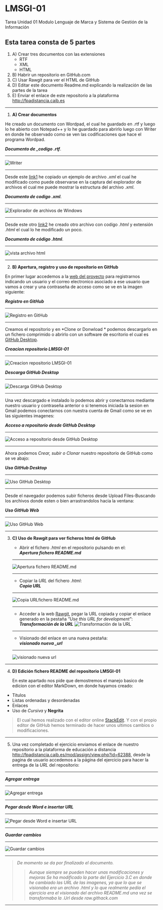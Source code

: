 

# LMSGI-01

Tarea Unidad 01 Modulo Lenguaje de Marca y Sistema de Gestión de la Información

## **Esta tarea consta de 5 partes**  
1. A) Crear tres documentos con las extensiones
    * RTF
    * XML
    * HTML
2. B) Habrir un repositorio en GitHub.com
3. C) Usar Rawgit para ver el HTML de GitHub
4. D) Editar este documento Readme.md explicando la realización de las partes de la tarea
5. E) Enviar el enlace de este repositorio a la plataforma <http://fpadistancia.caib.es>
_____
1. **A) Crear documentos**
  
  He creado un documento con Wordpad, el cual he guardado en .rtf y luego lo he abierto con Notepad++ y lo he guardado para abrirlo luego con Writer en donde he observado como se ven las codificaciones que hace el programa Wordpad.  
  
  ***Documento de _codigo .rtf***.
  ___
  
  ![Writer](https://github.com/andreshmb/Lmsgi/blob/master/Ejercicio_A/archivo-codigo-rtf-4.PNG)
  ___
  
  Desde este [link1]  he copiado un ejemplo de archivo _.xml_ el cual he modificado como puede observarse en la captura del explorador de archivos el cual me puede mostrar la estructura del archivo _.xml_.  
  
  ***Documento de codigo .xml***.
 ___
  
 ![Explorador de archivos de Windows](https://github.com/andreshmb/Lmsgi/blob/master/Ejercicio_A/archivo-codigo-xml-1.PNG)
 ___
 
 Desde este otro [link2] he creado otro archivo con codigo *.html* y extensión *.html*  el cual lo he modificado un poco.  
 
 ***Documento de código .html***.
 ___
 
 ![vista archivo html](https://github.com/andreshmb/Lmsgi/blob/master/Ejercicio_A/captura-html.PNG)
 ___
 
2. **B) Apertura, registro y uso de repositorio en GitHub** 

En primer lugar accedemos a la [web del proyecto] para registrarnos indicando un usuario y el correo electronico asociado a ese usuario que vamos a crear y una  contraseña de acceso como se ve en la imagen siguiente:  

***Registro en GitHub***
___

![Registro en GitHub](https://github.com/andreshmb/Lmsgi/blob/master/Ejercicio_B/abrir-cuenta-github.PNG)
___

Creamos el repositorio y en *Clone or Donwload	* podemos descargarlo en un fichero comprimido o abrirlo con un software de escritorio el cual es [GitHub Desktop].  

***Creacion repositorio LMSGI-01***
___

![Creacion repositorio LMSGI-01](https://github.com/andreshmb/Lmsgi/blob/master/Ejercicio_B/repositorio-lmsgi01.PNG)  

***Descarga GitHub Desktop***
___
![Descarga GitHub Desktop](https://github.com/andreshmb/Lmsgi/blob/master/Ejercicio_B/descarga-github-desktop-2.PNG)
___

Una vez descargado e instalado lo podemos abrir y conectarnos mediante nuestro usuario y contraseña anterior o si tenemos iniciada la sesion en Gmail podemos conectarnos con nuestra cuenta de Gmail como se ve en las siguientes imagenes:  

***Acceso a repositorio desde GitHub Desktop***
___

![Acceso a repositorio desde GitHub Desktop](https://github.com/andreshmb/Lmsgi/blob/master/Ejercicio_B/acceso-github-desktop-6.PNG)
___

Ahora podemos *Crear, subir o Clonar* nuestro  repositorio de GitHub como se ve abajo:  

***Uso GitHub Desktop***
___

![Uso GitHub Desktop](https://github.com/andreshmb/Lmsgi/blob/master/Ejercicio_B/add-repositorio-local-desde-desktop.PNG)
___

Desde el navegador podemos subir ficheros desde Upload Files-Buscando los archivos donde esten o bien arrastrandolos hacia la ventana:  

***Uso GitHub Web***
___

![Uso GitHub Web](https://github.com/andreshmb/Lmsgi/blob/master/Ejercicio_B/subida-archivos-1.PNG)
___

3. **C) Uso de Rawgit para ver ficheros html de GitHub**  

	+ Abrir el fichero _.html_ en el repositorio pulsando en el:  
	***Apertura fichero README.md***
	___
	![Apertura fichero README.md](https://github.com/andreshmb/LMSGI-1/blob/master/Ejercicio_C/archivo-readme-md.PNG)
	___
	+ Copiar la _URL_ del fichero _.html_:  
	***Copia URL***
	___
	![Copia URLfichero README.md](https://github.com/andreshmb/LMSGI-1/blob/master/Ejercicio_C/archivo-readme-md-copiado-url-1.png)
	___
	+ Acceder a la web [Rawgit](http://raw.githack.com/), pegar la URL copiada y copiar el enlace generado en la pestaña _"Use this URL for development"_:  
	***Transformación de la URL*** 
        ![Transformación de la URL](https://github.com/andreshmb/LMSGI-1/blob/master/Ejercicio_C/uso-rawgithack-url-readme-md.PNG)
	___
	+ Visionado del enlace en una nueva pestaña:  
	***visionado nueva _url***  
	___
	![visionado nueva _url_](https://github.com/andreshmb/LMSGI-1/blob/master/Ejercicio_C/visionado-readme-md.PNG)	
___
	
4. **D) Edición fichero README del repositorio LMSGI-01**

	En este apartado nos pide que demostremos el manejo basico de edicion con el editor MarkDown, en donde hayamos creado:
	
+ Títulos
+ Listas ordenadas y desordenadas
+ Enlaces
+ Uso de _Cursiva_ y **Negrita**

>El cual hemos realizado con el editor online [StackEdit](https://stackedit.io/).
>Y con el propio editor de GitHub hemos terminado de hacer unos ultimos cambios o modificaciones.
___

5. Una vez completado el ejercicio enviamos el enlace de nuestro repositorio a la plataforma de educación a distancia <http://fpadistancia.caib.es/mod/assign/view.php?id=62388>, desde la pagina de usuario accedemos a la página del ejercicio para hacer la entrega de la _URL_ del repositorio:  
___
***Agregar entrega***
___
![Agregar entrega](https://github.com/andreshmb/Lmsgi/blob/master/Ejercicio_E/agregar-entrega.PNG)  
___
***Pegar desde Word e insertar URL***
___
![Pegar desde Word e insertar URL](https://github.com/andreshmb/Lmsgi/blob/master/Ejercicio_E/agregar-entrega-1.PNG)  
___
***Guardar cambios***
___
![Guardar cambios](https://github.com/andreshmb/Lmsgi/blob/master/Ejercicio_E/agregar-entrega-2.PNG)
 ___
> _De momento se da por finalizado el documento._
>>_Aunque siempre se pueden hacer unas modificaciones y mejoras_
>_Se ha modificado la parte del Ejercicio 3.C en donde he cambiado las URL de las imagenes, ya que lo que se visionaba era un archivo .html y lo que realmente pedía el ejercicio era el visionado del archivo README.md una vez se transformaba la .Url desde raw.githack.com_
___

[link1]:https://www.w3schools.com/xml/default.asp
[link2]:https://www.w3schools.com/html/
[web del proyecto]:https://github.com/
[GitHub Desktop]:https://desktop.github.com/




<!--stackedit_data:
eyJoaXN0b3J5IjpbLTc1NDg5NzU3XX0=
-->
